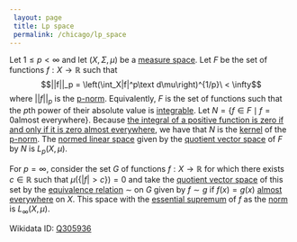 ```yaml
---
 layout: page
 title: Lp space
 permalink: /chicago/lp_space
---
```

Let $1\leq p < \infty$ and let $(X,\Sigma, \mu)$ be a [measure space](https://defsmath.github.io/DefsMath/measure_space). Let $F$ be the set of functions $f: X\to \mathbb R$ such that $$||f||_p = \left(\int_X|f|^p\text d\mu\right)^{1/p}\ < \infty$$ where $||f||_p$ is the [p-norm](https://defsmath.github.io/DefsMath/p-norm). Equivalently, $F$ is the set of functions such that the $p$th power of their absolute value is [integrable](https://defsmath.github.io/DefsMath/Lebesgue_integral). Let $N = \{f \in F \mid f = 0 \text{almost everywhere}\}$. Because [the integral of a positive function is zero if and only if it is zero almost everywhere](https://defsmath.github.io/DefsMath/zero_integral_of_a_nonnegative_function), we have that $N$ is the [kernel](https://defsmath.github.io/DefsMath/kernel_of_linear_transformation) of the [p-norm](https://defsmath.github.io/DefsMath/p-norm). The [normed linear space](https://defsmath.github.io/DefsMath/normed_linear_space) given by the [quotient vector space](https://defsmath.github.io/DefsMath/quotient_vector_space) of $F$ by $N$ is $L_p(X,\mu)$.

For $p = \infty$, consider the set $G$ of functions $f:X \to \mathbb R$  for which there exists $c \in\mathbb R$ such that $\mu(\{|f| > c\}) = 0$ and take the [quotient vector space](https://defsmath.github.io/DefsMath/quotient_vector_space) of this set by the [equivalence relation](https://defsmath.github.io/DefsMath/equivalence_relation) $\sim$ on $G$ given by $f\sim g$ if $f(x) = g(x)$ [almost everywhere](https://defsmath.github.io/DefsMath/almost_everywhere) on $X$.  This space with the [essential supremum](https://defsmath.github.io/DefsMath/essential_supremum) of $f$ as the [norm](https://defsmath.github.io/DefsMath/norm) is $L_\infty(X,\mu)$.

Wikidata ID: [Q305936](https://www.wikidata.org/wiki/Q305936)